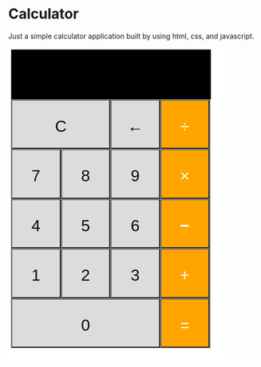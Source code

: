 # Calculator
Just a simple calculator application built by using html, css, and javascript.

![alt text](https://github.com/chizuo/Calculator/blob/main/demo.gif)
